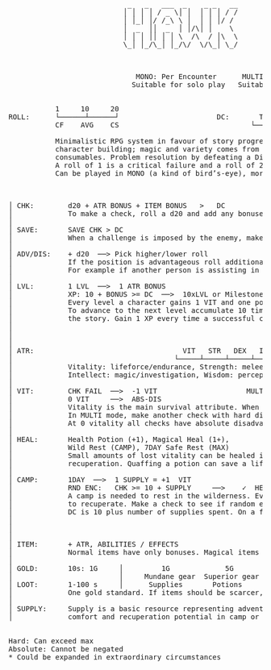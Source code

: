<pre>
                            _   _   ___  _    _ _   __      ____________ _____
                           │ │ │ │ / _ \│ │  │ │ │ / /      │ ___ \ ___ \  __ \
                           │ │_│ │/ /_\ \ │  │ │ │/ /       │ │_/ / │_/ / │  \/
                           │  _  ││  _  │ │/\│ │    \       │    /│  __/│ │ __
                           │ │ │ ││ │ │ \  /\  / │\  \      │ │\ \│ │   │ │_\ \
                           \_│ │_/\_│ │_/\/  \/\_│ \_/      \_│ \_\_│    \____/
                                               


                              MONO: Per Encounter      MULTI: Per Engagement
                             Suitable for solo play   Suitable for group play
                         

           1     10     20                                   1-5   │   6-10   │  11-15  │  16-20          20+
ROLL:      └──────┴──────┘                       DC:       Trivial │   Easy   │  Normal │   Hard        Expert
           CF    AVG    CS                               └─────────┴──────────┴─────────┴─────────┘
           
           Minimalistic RPG system in favour of story progression. It has all basic attributes for
           character building; magic and variety comes from effects and abilities on items and
           consumables. Problem resolution by defeating a Difficulty Challenge, set by the referee.
           A roll of 1 is a critical failure and a roll of 20 a critical success.
           Can be played in MONO (a kind of bird’s-eye), more traditional MULTI, or hybrid mode.
           


│ CHK:        d20 + ATR BONUS + ITEM BONUS   >   DC                                                  │
│             To make a check, roll a d20 and add any bonuses against DC.                            │
│                                                                                                    │
│ SAVE:       SAVE CHK > DC                                                                          │
│             When a challenge is imposed by the enemy, make a save check.                           │
│                                                                                                    │
│ ADV/DIS:    + d20  ──> Pick higher/lower roll                                                      │   Max 3*
│             If the position is advantageous roll additional die and choose higher, or vice versa.  │
│             For example if another person is assisting in the task/action or if one is surrounded. │
│                                                                                                    │
│ LVL:        1 LVL  ──>  1 ATR BONUS                                                                │   Max 3*
│             XP: 10 + BONUS >= DC  ──>  10xLVL or Milestone                                         │   Max 10
│             Every level a character gains 1 VIT and one point to put towards raising an attribute. │
│             To advance to the next level accumulate 10 times the level XP, or reach a milestone in │
│             the story. Gain 1 XP every time a successful check's DC is at least equal to 10+BONUS. │
│                                                                                                    │
│                                                                                                    │
│                                                                                                    │
│ ATR:                                   VIT   STR   DEX   INT   WIS   CHA                           │
│                                      └─────┴─────┴─────┴─────┴─────┴─────┘                         │
│             Vitality: lifeforce/endurance, Strength: melee/athletics, Dexterity: ranged/acrobatics │
│             Intellect: magic/investigation, Wisdom: perception/nature, Charisma: social            │
│                                                                                                    │
│ VIT:        CHK FAIL  ──>  -1 VIT                     MULTI: Recovery                              │
│             0 VIT     ──>  ABS-DIS                          (HARD-DIS)                             │
│             Vitality is the main survival attribute. When a crucial check is failed, subtract one. │
│             In MULTI mode, make another check with hard disadvantage to see if you have recovered. │
│             At 0 vitality all checks have absolute disadvantage. Run. Fail after that means death. │
│                                                                                                    │
│ HEAL:       Health Potion (+1), Magical Heal (1+),                                                 │
│             Wild Rest (CAMP), 7DAY Safe Rest (MAX)                                                 │
│             Small amounts of lost vitality can be healed in action and rest is needed for serious  │
│             recuperation. Quaffing a potion can save a life, for more haste to camp or safe haven. │
│                                                                                                    │
│ CAMP:       1DAY  ──>  1 SUPPLY = +1  VIT                                                          │   Max 10
│             RND ENC:   CHK >= 10 + SUPPLY     ──>    ✓  HEAL   ✗ -1 SUPPLY                        │
│             A camp is needed to rest in the wilderness. Every day of rest you can spend supplies   │
│             to recuperate. Make a check to see if random encounter disrupts your rest.             │
│             DC is 10 plus number of supplies spent. On a failed check you only loose one supply.   │
│                                                                                                    │
│                                                                                                    │
│                                                                                                    │
│ ITEM:       + ATR, ABILITIES / EFFECTS                                                             │   Max 3*
│             Normal items have only bonuses. Magical items also have special abilities and effects. │
│                                                                                                    │
│ GOLD:       10s: 1G     │         1G             5G             10G            +G                  │
│                         │     Mundane gear  Superior gear  Enchanted gear  Exotic gear             │
│ LOOT:       1-100 s     │      Supplies       Potions       Ingredients      Magic                 │
│             One gold standard. If items should be scarcer, consider raising exchange to 100s:1G.   │
│                                                                                                    │
│ SUPPLY:     Supply is a basic resource representing adventuring gear. Can be used to increase      │
│             comfort and recuperation potential in camp or be used as a resource wildcard.          │


Hard: Can exceed max
Absolute: Cannot be negated
* Could be expanded in extraordinary circumstances

</pre>
